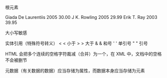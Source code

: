 <bookstore> 根元素
<book category="COOKING" id="000">
  <title lang="en">Everyday Italian</title>
  <author>Giada De Laurentiis</author>
  <year>2005</year>
  <price>30.00</price>
</book>
<book category="CHILDREN" id="111">
  <title lang="en">Harry Potter</title>
  <author>J K. Rowling</author>
  <year>2005</year>
  <price>29.99</price>
</book>
<book category="WEB" id="222">
  <title lang="en">Learning XML</title>
  <author>Erik T. Ray</author>
  <year>2003</year>
  <price>39.95</price>
</book>
</bookstore>


大小写敏感

实体引用（特殊符号转义）
&lt;	<	小于
&gt;	>	大于
&amp;	&	和号
&apos;	'	单引号
&quot;	"	引号


HTML 会把多个连续的空格字符裁减（合并）为一个，在 XML 中，文档中的空格不会被删节

元数据（有关数据的数据）应当存储为属性，而数据本身应当存储为元素
